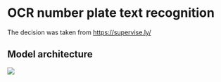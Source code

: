 # OCR number plate text recognition

The decision was taken from https://supervise.ly/

## Model architecture
<img src="https://nomeroff.net.ua/images/architectures/architecture.png"/>